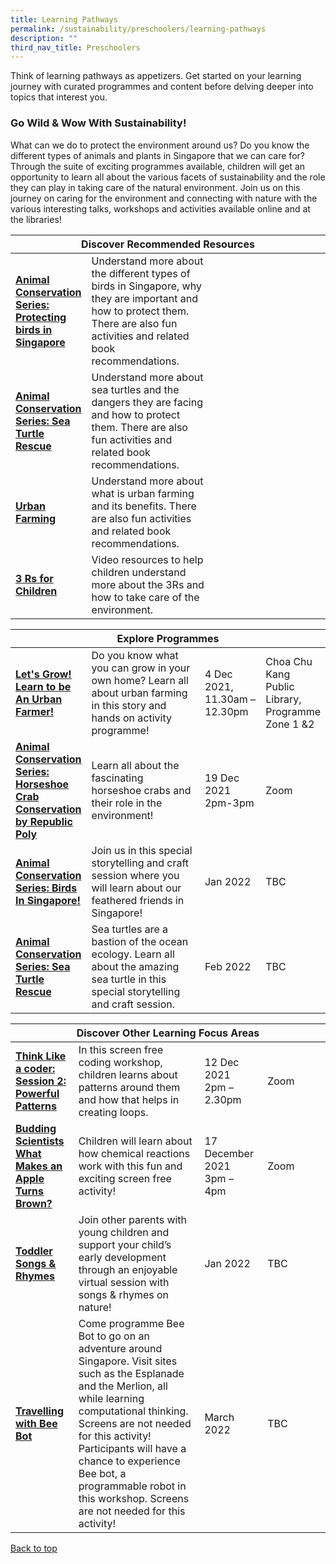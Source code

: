 ```yaml
---
title: Learning Pathways
permalink: /sustainability/preschoolers/learning-pathways
description: ""
third_nav_title: Preschoolers
---
```

Think of learning pathways as appetizers. Get started on your learning journey with curated programmes and content before delving deeper into topics that interest you.

<h3><b>Go Wild & Wow With Sustainability!</b></h3>
What can we do to protect the environment around us? Do you know the different types of animals and plants in Singapore that we can care for? Through the suite of exciting programmes available, children will get an opportunity to learn all about the various facets of sustainability and the role they can play in taking care of the natural environment. Join us on this journey on caring for the environment and connecting with nature with the various interesting talks, workshops and activities available online and at the libraries!
<div class="horizontal-scroll margin--bottom--lg">
  <table class="generic-table">
    <thead>
      <tr>
        <th colspan="4" class="is-uppercase has-weight-normal has-text-jade">Discover Recommended Resources</th>
      </tr>
    </thead>
    <tbody>
      <tr>
        <td style="width: 20%;"><a href="/sustainability/preschoolers/content"><b> Animal Conservation Series: Protecting birds in Singapore</b></a></td>
        <td style="width: 40%;"> Understand more about the different types of birds in Singapore, why they are important and how to protect them. There are also fun activities and related book recommendations.</td>
        <td style="width: 20%;"> </td>
        <td style="width: 20%;"> </td>
      </tr>
      <tr>
        <td><a href="/sustainability/preschoolers/content"><b> Animal Conservation Series: Sea Turtle Rescue</b></a></td>
        <td>Understand more about sea turtles and the dangers they are facing and how to protect them. There are also fun activities and related book recommendations.</td>
        <td></td>
        <td> </td>
      </tr>
<tr>
        <td><a href="/sustainability/preschoolers/content"><b> Urban Farming</b></a></td>
        <td>Understand more about what is urban farming and its benefits. There are also fun activities and related book recommendations.</td>
        <td></td>
        <td> </td>
      </tr>
<tr>
        <td><a href="/sustainability/preschoolers/content"><b> 3 Rs for Children</b></a></td>
        <td>Video resources to help children understand more about the 3Rs and how to take care of the environment.</td>
        <td></td>
        <td> </td>
      </tr>
    </tbody>
  </table>
</div>

<div class="horizontal-scroll margin--bottom--lg">
  <table class="generic-table">
    <thead>
      <tr>
        <th colspan="4" class="is-uppercase has-weight-normal has-text-jade">Explore Programmes</th>
      </tr>
    </thead>
    <tbody>
      <tr>
        <td style="width: 20%;"><a href="#" target="_blank"><b>Let's Grow! Learn to be An Urban Farmer!</b></a></td>
        <td style="width: 40%;">Do you know what you can grow in your own home? Learn all about urban farming in this story and hands on activity programme!</td>
        <td style="width: 20%;">4 Dec 2021,<br>11.30am – 12.30pm</td>
        <td style="width: 20%;">Choa Chu Kang Public Library,<br>Programme Zone 1 &2</td>
      </tr>
      <tr>
        <td><a href="#" target="_blank"><b>Animal Conservation Series: Horseshoe Crab Conservation by Republic Poly</b></a></td>
        <td> Learn all about the fascinating horseshoe crabs and their role in the environment!</td>
        <td>19 Dec 2021<br>2pm-3pm</td>
        <td>Zoom</td>
      </tr>
<tr>
<td><a href="#" target="_blank"><b>Animal Conservation Series: Birds In Singapore!</b></a></td>
        <td> Join us in this special storytelling and craft session where you will learn about our feathered friends in Singapore!</td>
        <td>Jan 2022</td>
        <td>TBC</td>
      </tr>
<tr>
<td><a href="#" target="_blank"><b>Animal Conservation Series: Sea Turtle Rescue</b></a></td>
        <td>Sea turtles are a bastion of the ocean ecology. Learn all about the amazing sea turtle in this special storytelling and craft session.</td>
        <td>Feb 2022</td>
        <td>TBC</td>
      </tr>
    </tbody>
  </table>
</div>
<div class="horizontal-scroll margin--bottom--lg">
  <table class="generic-table">
    <thead>
      <tr>
        <th colspan="4" class="is-uppercase has-weight-normal has-text-jade">Discover Other Learning Focus Areas</th>
      </tr>
    </thead>
    <tbody>
      <tr>
        <td style="width: 20%;"><a href="#" target="_blank"><b>Think Like a coder: Session 2: Powerful Patterns</b></a></td>
        <td style="width: 40%;"> In this screen free coding workshop, children learns about patterns around them and how that helps in creating loops.</td>
        <td style="width: 20%;">12 Dec 2021<br>2pm – 2.30pm</td>
        <td style="width: 20%;">Zoom</td>
      </tr>
<tr>
<td><a href="#" target="_blank"><b>Budding Scientists 
What Makes an Apple Turns Brown?</b></a></td>
        <td>Children will learn about how chemical reactions work with this fun and exciting screen free activity!</td>
        <td>17 December 2021<br>3pm – 4pm</td>
        <td>Zoom</td>
      </tr>
<tr>
<td><a href="#" target="_blank"><b>Toddler Songs & Rhymes</b></a></td>
        <td>Join other parents with young children and support your child’s early development through an enjoyable virtual session with songs & rhymes on nature!</td>
        <td>Jan 2022</td>
        <td>TBC</td>
      </tr>
<tr>
<td><a href="#" target="_blank"><b>Travelling with Bee Bot</b></a></td>
        <td>Come programme Bee Bot to go on an adventure around Singapore. Visit sites such as the Esplanade and the Merlion, all while learning computational thinking.  Screens are not needed for this activity! 
Participants will have a chance to experience Bee bot, a programmable robot in this workshop. Screens are not needed for this activity!</td>
        <td>March 2022</td>
        <td>TBC</td>
      </tr>
  </tbody>
  </table>
</div>

<p class="has-text-right margin--top--xl"><a href="#main-content">Back to top</a></p>
